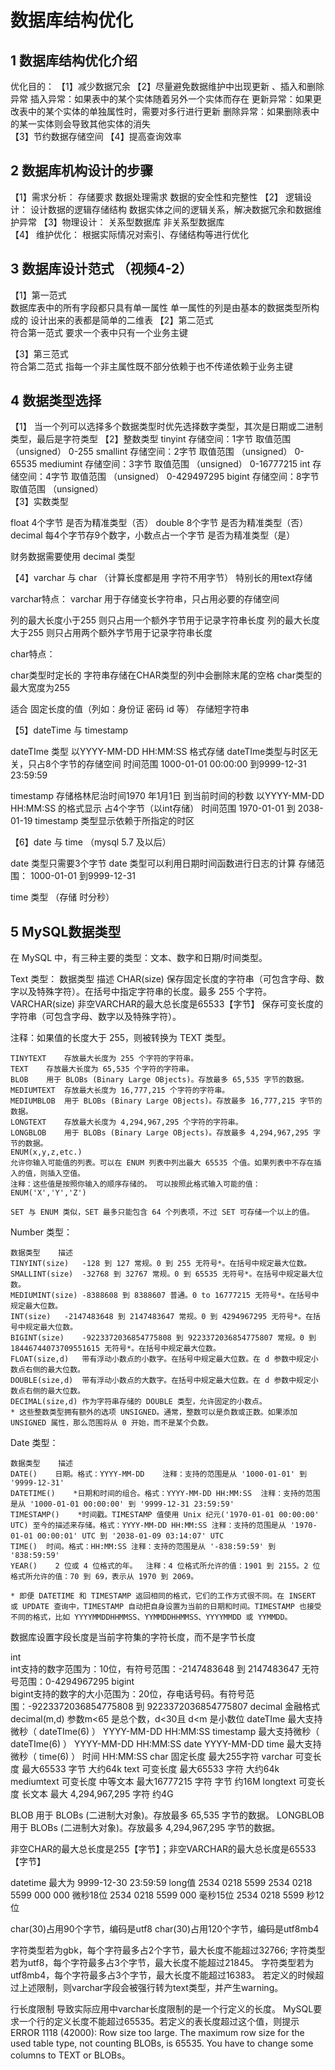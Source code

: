 # 数据库结构优化

## 1 数据库结构优化介绍

优化目的：
【1】减少数据冗余
【2】尽量避免数据维护中出现更新 、插入和删除异常
     插入异常：如果表中的某个实体随着另外一个实体而存在
     更新异常：如果更改表中的某个实体的单独属性时，需要对多行进行更新
     删除异常：如果删除表中的某一实体则会导致其他实体的消失  
【3】节约数据存储空间
【4】提高查询效率

## 2 数据库机构设计的步骤

【1】需求分析： 
    存储要求
    数据处理需求
    数据的安全性和完整性
【2】 逻辑设计：
    设计数据的逻辑存储结构
    数据实体之间的逻辑关系，解决数据冗余和数据维护异常
【3】物理设计：
    关系型数据库
    非关系型数据库   
【4】 维护优化：
    根据实际情况对索引、存储结构等进行优化
       
 ## 3 数据库设计范式 （视频4-2）
 
 【1】第一范式  
      数据库表中的所有字段都只具有单一属性
      单一属性的列是由基本的数据类型所构成的
      设计出来的表都是简单的二维表
 【2】第二范式  
        符合第一范式
        要求一个表中只有一个业务主键
        
 【3】第三范式       
        符合第二范式
        指每一个非主属性既不部分依赖于也不传递依赖于业务主键

 ## 4  数据类型选择

【1】 当一个列可以选择多个数据类型时优先选择数字类型，其次是日期或二进制类型，最后是字符类型
【2】整数类型
tinyint    存储空间：1字节   取值范围   （unsigned） 0-255
smallint   存储空间：2字节   取值范围   （unsigned） 0-65535
mediumint  存储空间：3字节   取值范围   （unsigned） 0-16777215
int        存储空间：4字节   取值范围   （unsigned） 0-429497295
bigint     存储空间：8字节   取值范围   （unsigned）  
【3】实数类型

float       4个字节                                是否为精准类型（否）
double      8个字节                                是否为精准类型（否）
decimal     每4个字节存9个数字，小数点占一个字节   是否为精准类型（是）

财务数据需要使用 decimal 类型

【4】varchar  与 char （计算长度都是用 字符不用字节）
特别长的用text存储

varchar特点：
varchar 用于存储变长字符串，只占用必要的存储空间

列的最大长度小于255 则只占用一个额外字节用于记录字符串长度
列的最大长度大于255 则只占用两个额外字节用于记录字符串长度

char特点：

char类型时定长的
字符串存储在CHAR类型的列中会删除末尾的空格
char类型的最大宽度为255

适合 固定长度的值（列如：身份证   密码  id 等）
存储短字符串

【5】dateTime 与 timestamp

dateTIme 类型  以YYYY-MM-DD  HH:MM:SS 格式存储
dateTIme类型与时区无关，只占8个字节的存储空间 时间范围 1000-01-01 00:00:00 到9999-12-31 23:59:59

timestamp 存储格林尼治时间1970 年1月1日 到当前时间的秒数 以YYYY-MM-DD  HH:MM:SS 的格式显示 占4个字节（以int存储）
时间范围 1970-01-01  到  2038-01-19
timestamp 类型显示依赖于所指定的时区
 
【6】date 与 time （mysql 5.7 及以后）

date 类型只需要3个字节
date 类型可以利用日期时间函数进行日志的计算
存储范围： 1000-01-01  到9999-12-31 

time 类型 （存储 时分秒）


## 5 MySQL数据类型
在 MySQL 中，有三种主要的类型：文本、数字和日期/时间类型。

Text 类型：
数据类型	描述
CHAR(size)	保存固定长度的字符串（可包含字母、数字以及特殊字符）。在括号中指定字符串的长度。最多 255 个字符。
VARCHAR(size)	非空VARCHAR的最大总长度是65533【字节】
保存可变长度的字符串（可包含字母、数字以及特殊字符）。

注释：如果值的长度大于 255，则被转换为 TEXT 类型。

    TINYTEXT	存放最大长度为 255 个字符的字符串。
    TEXT	存放最大长度为 65,535 个字符的字符串。
    BLOB	用于 BLOBs (Binary Large OBjects)。存放最多 65,535 字节的数据。
    MEDIUMTEXT	存放最大长度为 16,777,215 个字符的字符串。
    MEDIUMBLOB	用于 BLOBs (Binary Large OBjects)。存放最多 16,777,215 字节的数据。
    LONGTEXT	存放最大长度为 4,294,967,295 个字符的字符串。
    LONGBLOB	用于 BLOBs (Binary Large OBjects)。存放最多 4,294,967,295 字节的数据。
    ENUM(x,y,z,etc.)	
    允许你输入可能值的列表。可以在 ENUM 列表中列出最大 65535 个值。如果列表中不存在插入的值，则插入空值。
    注释：这些值是按照你输入的顺序存储的。 可以按照此格式输入可能的值：ENUM('X','Y','Z')
    
    SET	与 ENUM 类似，SET 最多只能包含 64 个列表项，不过 SET 可存储一个以上的值。

Number 类型：

    数据类型	描述
    TINYINT(size)	-128 到 127 常规。0 到 255 无符号*。在括号中规定最大位数。
    SMALLINT(size)	-32768 到 32767 常规。0 到 65535 无符号*。在括号中规定最大位数。
    MEDIUMINT(size)	-8388608 到 8388607 普通。0 to 16777215 无符号*。在括号中规定最大位数。
    INT(size)	-2147483648 到 2147483647 常规。0 到 4294967295 无符号*。在括号中规定最大位数。
    BIGINT(size)	-9223372036854775808 到 9223372036854775807 常规。0 到 18446744073709551615 无符号*。在括号中规定最大位数。
    FLOAT(size,d)	带有浮动小数点的小数字。在括号中规定最大位数。在 d 参数中规定小数点右侧的最大位数。
    DOUBLE(size,d)	带有浮动小数点的大数字。在括号中规定最大位数。在 d 参数中规定小数点右侧的最大位数。
    DECIMAL(size,d)	作为字符串存储的 DOUBLE 类型，允许固定的小数点。
    * 这些整数类型拥有额外的选项 UNSIGNED。通常，整数可以是负数或正数。如果添加 UNSIGNED 属性，那么范围将从 0 开始，而不是某个负数。

Date 类型：

    数据类型	描述
    DATE()	  日期。格式：YYYY-MM-DD    注释：支持的范围是从 '1000-01-01' 到 '9999-12-31'
    DATETIME()	  *日期和时间的组合。格式：YYYY-MM-DD HH:MM:SS  注释：支持的范围是从 '1000-01-01 00:00:00' 到 '9999-12-31 23:59:59'
    TIMESTAMP()	   *时间戳。TIMESTAMP 值使用 Unix 纪元('1970-01-01 00:00:00' UTC) 至今的描述来存储。格式：YYYY-MM-DD HH:MM:SS 注释：支持的范围是从 '1970-01-01 00:00:01' UTC 到 '2038-01-09 03:14:07' UTC
    TIME()	时间。格式：HH:MM:SS 注释：支持的范围是从 '-838:59:59' 到 '838:59:59'
    YEAR()	  2 位或 4 位格式的年。  注释：4 位格式所允许的值：1901 到 2155。2 位格式所允许的值：70 到 69，表示从 1970 到 2069。
    
    * 即便 DATETIME 和 TIMESTAMP 返回相同的格式，它们的工作方式很不同。在 INSERT 或 UPDATE 查询中，TIMESTAMP 自动把自身设置为当前的日期和时间。TIMESTAMP 也接受不同的格式，比如 YYYYMMDDHHMMSS、YYMMDDHHMMSS、YYYYMMDD 或 YYMMDD。
 







数据库设置字段长度是当前字符集的字符长度，而不是字节长度


int  
int支持的数字范围为：10位，有符号范围：-2147483648 到 2147483647   无符号范围：0-4294967295
bigint  
bigint支持的数字的大小范围为：20位，存电话号码。有符号范围：-9223372036854775808 到 9223372036854775807
decimal  金融格式  
decimal(m,d) 参数m<65 是总个数，d<30且 d<m 是小数位
dateTIme  最大支持微秒（ dateTIme(6) ）       YYYY-MM-DD  HH:MM:SS
timestamp      最大支持微秒（ dateTIme(6) ）   YYYY-MM-DD  HH:MM:SS
date YYYY-MM-DD
time   最大支持微秒（ time(6) ）  时间 HH:MM:SS 
char 固定长度  最大255字符 
varchar  可变长度   最大65533 字节  大约64k
text   可变长度 最大65533 字符   大约64k
mediumtext  可变长度 中等文本   最大16777215 字符  字节 约16M
longtext   可变长度  长文本    最大 4,294,967,295 字符   约4G

BLOB    用于 BLOBs (二进制大对象)。存放最多 65,535 字节的数据。
LONGBLOB    用于 BLOBs (二进制大对象)。存放最多 4,294,967,295 字节的数据。

非空CHAR的最大总长度是255【字节】；非空VARCHAR的最大总长度是65533【字节】


datetime 最大为 9999-12-30 23:59:59  long值   2534 0218 5599
2534 0218 5599 000 000  	微秒18位
2534 0218 5599 000  		毫秒15位
2534 0218 5599   			秒12位


char(30)占用90个字节，编码是utf8
char(30)占用120个字节，编码是utf8mb4

字符类型若为gbk，每个字符最多占2个字节，最大长度不能超过32766;
字符类型若为utf8，每个字符最多占3个字节，最大长度不能超过21845。
字符类型若为utf8mb4，每个字符最多占3个字节，最大长度不能超过16383。
若定义的时候超过上述限制，则varchar字段会被强行转为text类型，并产生warning。

行长度限制
导致实际应用中varchar长度限制的是一个行定义的长度。 MySQL要求一个行的定义长度不能超过65535。若定义的表长度超过这个值，则提示
ERROR 1118 (42000): Row size too large. The maximum row size for the used table type, not counting BLOBs, is 65535. You have to change some columns to TEXT or BLOBs。







